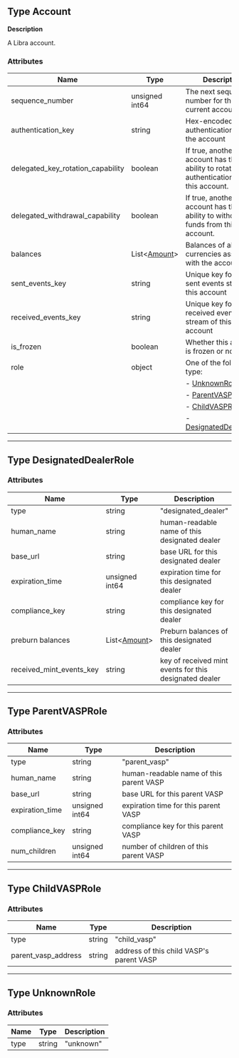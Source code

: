 ## Type Account

**Description**

A Libra account.


### Attributes

| Name                              | Type                           | Description                                                                                 |
|-----------------------------------|--------------------------------|---------------------------------------------------------------------------------------------|
| sequence_number                   | unsigned int64                 | The next sequence number for the current account                                            |
| authentication_key                | string                         | Hex-encoded authentication key for the account                                              |
| delegated_key_rotation_capability | boolean                        | If true, another account has the ability to rotate the authentication key for this account. |
| delegated_withdrawal_capability   | boolean                        | If true, another account has the ability to withdraw funds from this account.               |
| balances                          | List<[Amount](type_amount.md)> | Balances of all the currencies associated with the account                                  |
| sent_events_key                   | string                         | Unique key for the sent events stream of this account                                       |
| received_events_key               | string                         | Unique key for the received events stream of this account                                   |
| is_frozen                         | boolean                        | Whether this account is frozen or not                                                       |
| role                              | object                         | One of the following type:                                                                |
|                                   |                                |   - [UnknownRole](#type-unknownrole) |
|                                   |                                |   - [ParentVASPRole](#type-parentvasprole) |
|                                   |                                |   - [ChildVASPRole](#type-childvasprole) |
|                                   |                                |   - [DesignatedDealerRole](#type-designateddealerrole) |

---

## Type DesignatedDealerRole

### Attributes

| Name                     | Type                           | Description                                                     |
|--------------------------|--------------------------------|-----------------------------------------------------------------|
| type                     | string                         | "designated_dealer"                                             |
| human_name               | string                         | human-readable name of this designated dealer                   |
| base_url                 | string                         | base URL for this designated dealer                             |
| expiration_time          | unsigned int64                 | expiration time for this designated dealer                      |
| compliance_key           | string                         | compliance key for this designated dealer                       |
| preburn balances         | List<[Amount](type_amount.md)> | Preburn balances of this designated dealer                      |
| received_mint_events_key | string                         | key of received mint events for this designated dealer          |


---

## Type ParentVASPRole

### Attributes

| Name            | Type           | Description                                                       |
|-----------------|----------------|-------------------------------------------------------------------|
| type            | string         | "parent_vasp"                                                     |
| human_name      | string         | human-readable name of this parent VASP                           |
| base_url        | string         | base URL for this parent VASP                                     |
| expiration_time | unsigned int64 | expiration time for this parent VASP                              |
| compliance_key  | string | compliance key for this parent VASP                                       |
| num_children    | unsigned int64 | number of children of this parent VASP                            |



---



## Type ChildVASPRole

### Attributes

| Name                | Type   | Description                                |
|---------------------|--------|--------------------------------------------|
| type                | string | "child_vasp"                               |
| parent_vasp_address | string | address of this child VASP's parent VASP   |


---

## Type UnknownRole

### Attributes

| Name                | Type   | Description                                |
|---------------------|--------|--------------------------------------------|
| type                | string | "unknown"                                  |

